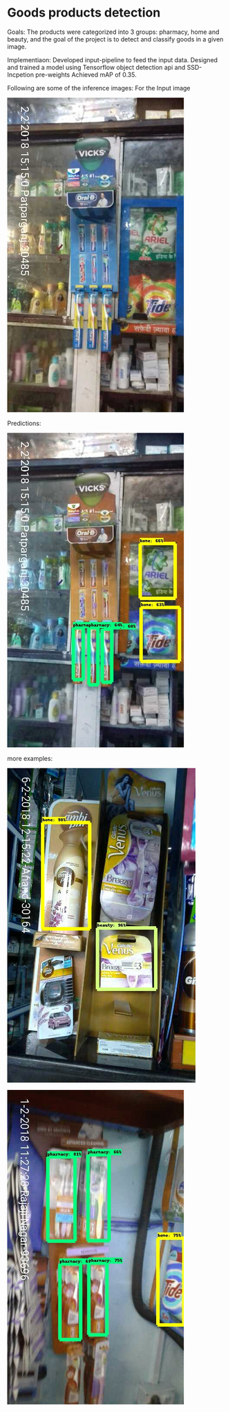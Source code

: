 # Goods products detection

Goals:
The products were categorized into 3 groups: pharmacy, home and beauty, and the goal of the project is to detect and classify goods in a given image.

Implementiaon:
Developed input-pipeline to feed the input data.
Designed and trained a model using Tensorflow object detection api and SSD-Incpetion pre-weights
Achieved mAP of 0.35.


Following are some of the inference images: 
For the Input image

![alt text](https://github.com/venkatrebba/sales-products-detection/blob/master/test-images/oralcare_1266_59_66221_62_2018-02-02T12-50-18-920Z.jpg)

Predictions: 

![alt text](https://github.com/venkatrebba/sales-products-detection/blob/master/test-images-output/oralcare_1266_59_66221_62_2018-02-02T12-50-18-920Z.jpg)

more examples:

![alt text](https://github.com/venkatrebba/sales-products-detection/blob/master/test-images-output/venus_1677_58_53246_69_2018-02-07T10-41-04-030Z.jpg)

![alt text](https://github.com/venkatrebba/sales-products-detection/blob/master/test-images-output/oralcare_1952_56_24406_62_2018-02-01T10-15-08-465Z.jpg)
